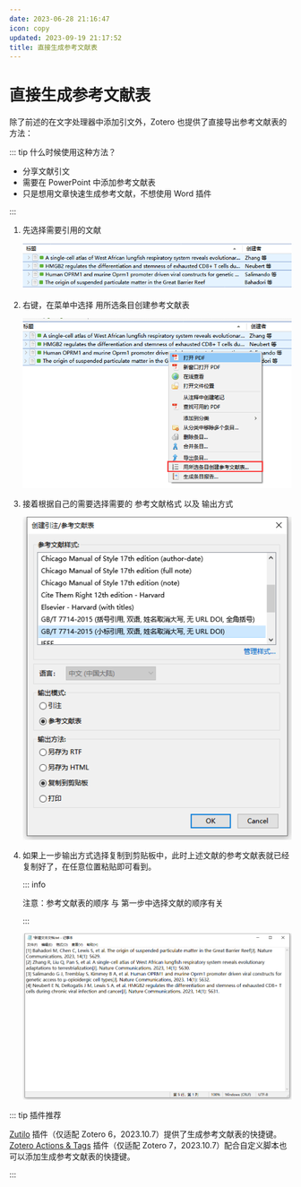 ```yaml
---
date: 2023-06-28 21:16:47
icon: copy
updated: 2023-09-19 21:17:52
title: 直接生成参考文献表
---
```


# 直接生成参考文献表

除了前述的在文字处理器中添加引文外，Zotero 也提供了直接导出参考文献表的方法：

::: tip 什么时候使用这种方法？

- 分享文献引文
- 需要在 PowerPoint 中添加参考文献表
- 只是想用文章快速生成参考文献，不想使用 Word 插件

:::

1. 先选择需要引用的文献

   ![选择参考文献](../assets/image-zotero-选择参考文献.png)

2. 右键，在菜单中选择 用所选条目创建参考文献表

   ![创建参考文献表](../assets/image-zotero-创建参考文献表.png)

3. 接着根据自己的需要选择需要的 参考文献格式 以及 输出方式

   ![选择引文格式及输出方式](../assets/image-zotero-选择引文格式及输出方式.png)

4. 如果上一步输出方式选择复制到剪贴板中，此时上述文献的参考文献表就已经复制好了，在任意位置粘贴即可看到。

   ::: info

   注意：参考文献表的顺序 与 第一步中选择文献的顺序有关

   :::

   ![粘贴参考文献表](../assets/image-粘贴参考文献表.png)

::: tip 插件推荐

[Zutilo](https://github.com/wshanks/Zutilo) 插件（仅适配 Zotero 6，2023.10.7）提供了生成参考文献表的快捷键。
[Zotero Actions & Tags](https://github.com/windingwind/zotero-actions-tags/discussions) 插件（仅适配 Zotero 7，2023.10.7）配合自定义脚本也可以添加生成参考文献表的快捷键。

:::
